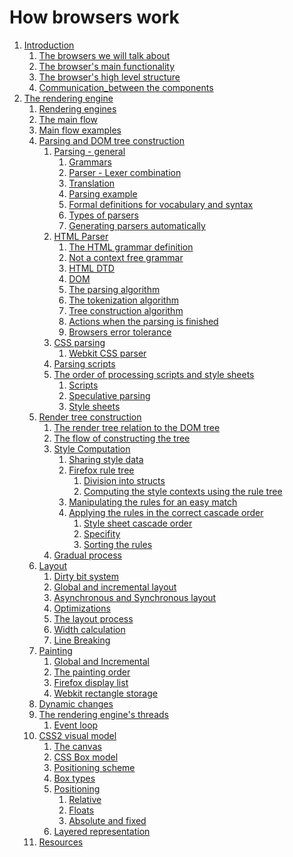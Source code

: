 # How browsers work
<div class="toc">  
<ol>
<li><a href="#Introduction">Introduction</a>
<ol>
    <li><a href="#The_browsers_we_will_talk_about">The browsers we will talk about</a></li>
    <li><a href="#The_browser_main_functionality">The browser's main functionality</a></li>
    <li><a href="#The_browser_high_level_structure">The browser's high level structure</a></li>
    <li><a href="#Communication_between_the_components">Communication_between the components</a></li>
</ol>
</li>
<li><a href="#The_rendering_engine">The rendering engine</a>
<ol>
    <li><a href="#Rendering_engines">Rendering engines</a></li>
    <li><a href="#The_main_flow">The main flow</a></li>
    <li><a href="#Main_flow_examples">Main flow examples</a></li>
    <li><a href="#Parsing_general">Parsing and DOM tree construction</a>
    <ol>
        <li><a href="#Parsing_general">Parsing - general</a>
        <ol>
            <li><a href="#Grammars">Grammars</a></li>
            <li><a href="#Parser_Lexer_combination">Parser - Lexer combination</a></li>
            <li><a href="#Translation">Translation</a></li>
            <li><a href="#Parsing_example">Parsing example</a></li>
            <li><a href="#Formal_definitions_for_vocabulary_and_syntax">Formal definitions for vocabulary and syntax</a></li>
            <li><a href="#Types_of_parsers">Types of parsers</a></li>
            <li><a href="#Generating_parsers_automatically">Generating parsers automatically</a></li>
        </ol>
        </li>
        <li><a href="#HTML_Parser">HTML Parser</a>
        <ol>
          <li><a href="#The_HTML_grammar_definition">The HTML grammar definition</a></li>
          <li><a href="#Not_a_context_free_grammar">Not a context free grammar</a></li>
          <li><a href="#HTML_DTD">HTML DTD</a></li>
          <li><a href="#DOM">DOM</a></li>
          <li><a href="#The_parsing_algorithm">The parsing algorithm</a></li>
          <li><a href="#The_tokenization_algorithm">The tokenization algorithm</a></li>
          <li><a href="#Tree_construction_algorithm">Tree construction algorithm</a></li>
          <li><a href="#Actions_when_the_parsing_is_finished">Actions when the parsing is finished</a></li>
          <li><a href="#Browsers_error_tolerance">Browsers error tolerance</a></li>
        </ol>
        </li>
        <li><a href="#CSS_parsing">CSS parsing</a>
        <ol>
          <li><a href="#Webkit_CSS_parser">Webkit CSS parser</a></li>
        </ol>
        </li>
        <li><a href="#Parsing_scripts">Parsing scripts</a></li>
        <li><a href="#The_order_of_processing_scripts_and_style_sheets">The order of processing scripts and style sheets</a>
        <ol>
          <li><a href="#Scripts">Scripts</a></li>
          <li><a href="#Speculative_parsing">Speculative parsing</a></li>
          <li><a href="#Style_sheets">Style sheets</a></li>
        </ol>
        </li>
    </ol>
    </li>
    <li><a href="#Render_tree_construction">Render tree construction</a>
    <ol>
      <li><a href="#The_render_tree_relation_to_the_DOM_tree">The render tree relation to the DOM tree</a></li>
      <li><a href="#The_flow_of_constructing_the_tree">The flow of constructing the tree</a></li>
      <li><a href="#Style_Computation">Style Computation</a>
      <ol>
        <li><a href="#Sharing_style_data">Sharing style data</a></li>
        <li><a href="#Firefox_rule_tree">Firefox rule tree</a>
        <ol>
            <li><a href="#Division_into_structs">Division into structs</a></li>
          <li><a href="#Computing_the_style_contexts_using_the_rule_tree">Computing the style contexts using the rule       tree</a></li>
        </ol>
        </li>
        <li><a href="#Manipulating_the_rules_for_an_easy_match">Manipulating the rules for an easy match</a></li>
        <li><a href="#Applying_the_rules_in_the_correct_cascade_order">Applying the rules in the correct cascade order</a>
        <ol>
        <li><a href="#Style_sheet_cascade_order">Style sheet cascade order</a></li>
        <li><a href="#Specifity">Specifity</a></li>
        <li><a href="#Sorting_the_rules">Sorting the rules</a></li>
        </ol>
        </li>
      </ol>
      </li>
      <li><a href="#Gradual_process">Gradual process</a></li>
    </ol>
    </li>
     <li><a href="#Layout">Layout</a>
      <ol>
        <li><a href="#Dirty_bit_system">Dirty bit system</a></li>
        <li><a href="#Global_and_incremental_layout">Global and incremental layout</a></li>
        <li><a href="#Asynchronous_and_Synchronous_layout">Asynchronous and Synchronous layout</a></li>
        <li><a href="#Optimizations">Optimizations</a></li>
        <li><a href="#The_layout_process">The layout process</a></li>
        <li><a href="#Width_calculation">Width calculation</a></li>
        <li><a href="#Line_Breaking">Line Breaking</a></li>
      </ol>
     </li>
     <li><a href="#Painting">Painting</a>
      <ol>
        <li><a href="#Global_and_Incremental">Global and Incremental</a></li>
        <li><a href="#The_painting_order">The painting order</a></li>
        <li><a href="#Firefox_display_list">Firefox display list</a></li>
        <li><a href="#Webkit_rectangle_storage">Webkit rectangle storage</a></li>
      </ol>
     </li>
     <li><a href="#Dynamic_changes">Dynamic changes</a></li>
     <li><a href="#The_rendering_engines_threads">The rendering engine's threads</a>
      <ol>
        <li><a href="#Event_loop">Event loop</a></li>
      </ol> 
     </li>
      <li><a href="#css">CSS2 visual model</a>
      <ol>
        <li><a href="#The_canvas">The canvas</a></li>
        <li><a href="#CSS_Box_model">CSS Box model</a></li>
        <li><a href="#Positioning_scheme">Positioning scheme</a></li>
        <li><a href="#Box_types">Box types</a></li>
        <li><a href="#Positioning">Positioning</a>
        <ol>
            <li><a href="#Relative">Relative</a></li>
            <li><a href="#Floats">Floats</a></li>
            <li><a href="#Absolute_and_fixed">Absolute and fixed</a></li>
        </ol>
        </li>
        <li><a href="#Layered_representation">Layered representation</a></li>
      </ol>
     </li>
     <li><a href="#Resources">Resources</a></li>
</ol>   
</li>
</ol>
</div>
